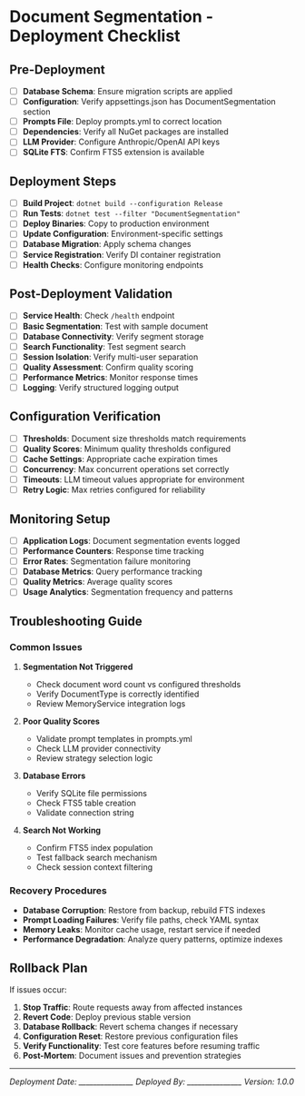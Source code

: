 # Document Segmentation - Deployment Checklist

## Pre-Deployment

- [ ] **Database Schema**: Ensure migration scripts are applied
- [ ] **Configuration**: Verify appsettings.json has DocumentSegmentation section
- [ ] **Prompts File**: Deploy prompts.yml to correct location
- [ ] **Dependencies**: Verify all NuGet packages are installed
- [ ] **LLM Provider**: Configure Anthropic/OpenAI API keys
- [ ] **SQLite FTS**: Confirm FTS5 extension is available

## Deployment Steps

- [ ] **Build Project**: `dotnet build --configuration Release`
- [ ] **Run Tests**: `dotnet test --filter "DocumentSegmentation"`
- [ ] **Deploy Binaries**: Copy to production environment
- [ ] **Update Configuration**: Environment-specific settings
- [ ] **Database Migration**: Apply schema changes
- [ ] **Service Registration**: Verify DI container registration
- [ ] **Health Checks**: Configure monitoring endpoints

## Post-Deployment Validation

- [ ] **Service Health**: Check `/health` endpoint
- [ ] **Basic Segmentation**: Test with sample document
- [ ] **Database Connectivity**: Verify segment storage
- [ ] **Search Functionality**: Test segment search
- [ ] **Session Isolation**: Verify multi-user separation
- [ ] **Quality Assessment**: Confirm quality scoring
- [ ] **Performance Metrics**: Monitor response times
- [ ] **Logging**: Verify structured logging output

## Configuration Verification

- [ ] **Thresholds**: Document size thresholds match requirements
- [ ] **Quality Scores**: Minimum quality thresholds configured
- [ ] **Cache Settings**: Appropriate cache expiration times
- [ ] **Concurrency**: Max concurrent operations set correctly
- [ ] **Timeouts**: LLM timeout values appropriate for environment
- [ ] **Retry Logic**: Max retries configured for reliability

## Monitoring Setup

- [ ] **Application Logs**: Document segmentation events logged
- [ ] **Performance Counters**: Response time tracking
- [ ] **Error Rates**: Segmentation failure monitoring
- [ ] **Database Metrics**: Query performance tracking
- [ ] **Quality Metrics**: Average quality scores
- [ ] **Usage Analytics**: Segmentation frequency and patterns

## Troubleshooting Guide

### Common Issues

1. **Segmentation Not Triggered**
   - Check document word count vs configured thresholds
   - Verify DocumentType is correctly identified
   - Review MemoryService integration logs

2. **Poor Quality Scores**
   - Validate prompt templates in prompts.yml
   - Check LLM provider connectivity
   - Review strategy selection logic

3. **Database Errors**
   - Verify SQLite file permissions
   - Check FTS5 table creation
   - Validate connection string

4. **Search Not Working**
   - Confirm FTS5 index population
   - Test fallback search mechanism
   - Check session context filtering

### Recovery Procedures

- **Database Corruption**: Restore from backup, rebuild FTS indexes
- **Prompt Loading Failures**: Verify file paths, check YAML syntax
- **Memory Leaks**: Monitor cache usage, restart service if needed
- **Performance Degradation**: Analyze query patterns, optimize indexes

## Rollback Plan

If issues occur:

1. **Stop Traffic**: Route requests away from affected instances
2. **Revert Code**: Deploy previous stable version
3. **Database Rollback**: Revert schema changes if necessary
4. **Configuration Reset**: Restore previous configuration files
5. **Verify Functionality**: Test core features before resuming traffic
6. **Post-Mortem**: Document issues and prevention strategies

---

*Deployment Date: _______________*
*Deployed By: _______________*
*Version: 1.0.0*
